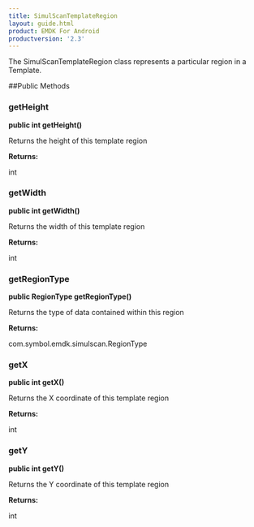```yaml
---
title: SimulScanTemplateRegion
layout: guide.html
product: EMDK For Android
productversion: '2.3'
---
```


The SimulScanTemplateRegion class represents a particular region in a Template.

##Public Methods

### getHeight

**public int getHeight()**

Returns the height of this template region

**Returns:**

int

### getWidth

**public int getWidth()**

Returns the width of this template region

**Returns:**

int

### getRegionType

**public RegionType getRegionType()**

Returns the type of data contained within this region

**Returns:**

com.symbol.emdk.simulscan.RegionType

### getX

**public int getX()**

Returns the X coordinate of this template region

**Returns:**

int

### getY

**public int getY()**

Returns the Y coordinate of this template region

**Returns:**

int













